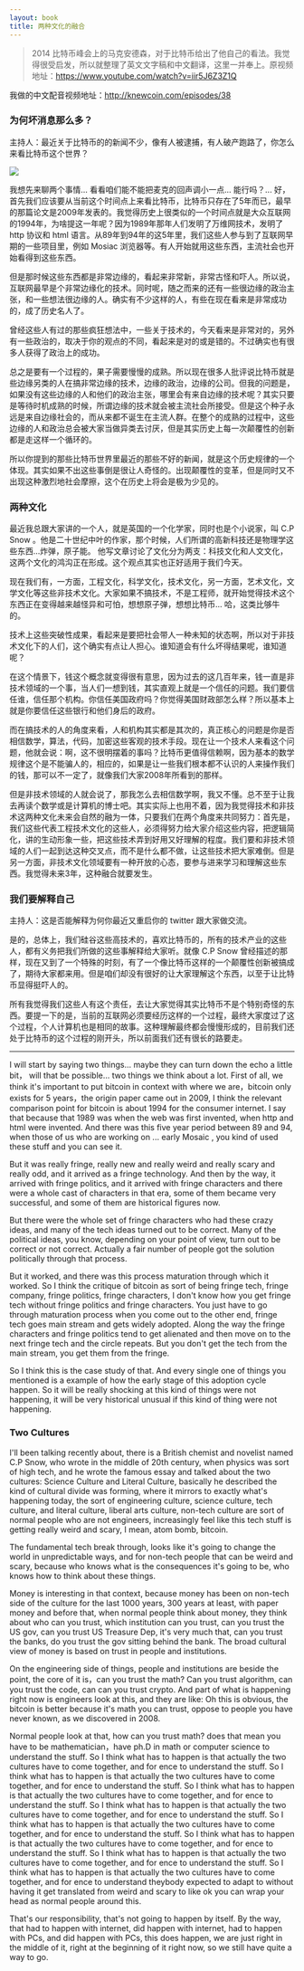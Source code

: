 ```yaml
---
layout: book
title: 两种文化的融合
---
```


> 2014
> 比特币峰会上的马克安德森，对于比特币给出了他自己的看法。我觉得很受启发，所以就整理了英文文字稿和中文翻译，这里一并奉上。原视频地址：https://www.youtube.com/watch?v=iir5J6Z3Z1Q

我做的中文配音视频地址：http://knewcoin.com/episodes/38


### 为何坏消息那么多？

主持人：最近关于比特币的的新闻不少，像有人被逮捕，有人破产跑路了，你怎么来看比特币这个世界？


![](http://happypeter.github.io/bitcoin_basics/img/marc_coinsummit.png)

我想先来聊两个事情... 看看咱们能不能把麦克的回声调小一点... 能行吗？...
好，首先我们应该要从当前这个时间点上来看比特币，比特币只存在了5年而已，最早的那篇论文是2009年发表的。我觉得历史上很类似的一个时间点就是大众互联网的1994年，为啥提这一年呢？因为1989年那年人们发明了万维网技术，发明了
http 协议和 html
语言。从89年到94年的这5年里，我们这些人参与到了互联网早期的一些项目里，例如
Mosiac 浏览器等。有人开始就用这些东西，主流社会也开始看得到这些东西。

但是那时候这些东西都是非常边缘的，看起来非常新，非常古怪和吓人。所以说，互联网最早是个非常边缘化的技术。同时呢，随之而来的还有一些很边缘的政治主张，和一些想法很边缘的人。确实有不少这样的人，有些在现在看来是非常成功的，成了历史名人了。

曾经这些人有过的那些疯狂想法中，一些关于技术的，今天看来是非常对的，另外有一些政治的，取决于你的观点的不同，看起来是对的或是错的。不过确实也有很多人获得了政治上的成功。

总之是要有一个过程的，果子需要慢慢的成熟。所以现在很多人批评说比特币就是些边缘另类的人在搞非常边缘的技术，边缘的政治，边缘的公司。但我的问题是，如果没有这些边缘的人和他们的政治主张，哪里会有来自边缘的技术呢？其实只要是等待时机成熟的时候，所谓边缘的技术就会被主流社会所接受。但是这个种子永远是来自边缘社会的，而从来都不诞生在主流人群。在整个的成熟的过程中，这些边缘的人和政治总会被大家当做异类去讨厌，但是其实历史上每一次颠覆性的创新都是走这样一个循环的。

所以你提到的那些比特币世界里最近的那些不好的新闻，就是这个历史规律的一个体现。其实如果不出这些事倒是很让人奇怪的。出现颠覆性的变革，但是同时又不出现这种激烈地社会摩擦，这个在历史上将会是极为少见的。

### 两种文化

最近我总跟大家讲的一个人，就是英国的一个化学家，同时也是个小说家，叫 C.P Snow
。他是二十世纪中叶的作家，那个时候，人们所谓的高新科技还是物理学这些东西...炸弹，原子能。
他写文章讨论了文化分为两支：科技文化和人文文化，这两个文化的鸿沟正在形成。这个观点其实也正好适用于我们今天。

现在我们有，一方面，工程文化，科学文化，技术文化，另一方面，艺术文化，文学文化等这些非技术文化。大家如果不搞技术，不是工程师，就开始觉得技术这个东西正在变得越来越怪异和可怕，想想原子弹，想想比特币...
哈，这类比够牛的。

技术上这些突破性成果，看起来是要把社会带人一种未知的状态啊，所以对于非技术文化下的人们，这个确实有点让人担心。谁知道会有什么坏得结果呢，谁知道呢？

在这个情景下，钱这个概念就变得很有意思，因为过去的这几百年来，钱一直是非技术领域的一个事，当人们一想到钱，其实直观上就是一个信任的问题。我们要信任谁，信任那个机构。你信任美国政府吗？你觉得美国财政部怎么样？所以基本上就是你要信任这些银行和他们身后的政府。

而在搞技术的人的角度来看，人和机构其实都是其次的，真正核心的问题是你是否相信数学，算法，代码，加密这些客观的技术手段。现在让一个技术人来看这个问题，他就会说：啊，这不很明摆着的事吗？比特币更值得信赖啊，因为基本的数学规律这个是不能骗人的，相应的，如果是让一些我们根本都不认识的人来操作我们的钱，那可以不一定了，就像我们大家2008年所看到的那样。

但是非技术领域的人就会说了，那我怎么去相信数学啊，我又不懂。总不至于让我去再读个数学或是计算机的博士吧。其实实际上也用不着，因为我觉得技术和非技术这两种文化未来会自然的融为一体，只要我们在两个角度来共同努力：首先是，我们这些代表工程技术文化的这些人，必须得努力给大家介绍这些内容，把逻辑简化，讲的生动形象一些，把这些技术弄到好用又好理解的程度。我们要和非技术领域的人们一起到达这种交叉点，而不是什么都不做，让这些技术把大家难倒。但是另一方面，非技术文化领域要有一种开放的心态，要参与进来学习和理解这些东西。我觉得未来3年，这种融合就要发生。

### 我们要解释自己

主持人：这是否能解释为何你最近又重启你的 twitter 跟大家做交流。

是的，总体上，我们硅谷这些高技术的，喜欢比特币的，所有的技术产业的这些人，都有义务把我们所做的这些事解释给大家听。就像
C.P Snow
曾经描述的那样，现在又到了一个特殊的时刻，有了一个像比特币这样的一个颠覆性创新被搞成了，期待大家都来用。但是咱们却没有很好的让大家理解这个东西，以至于让比特币显得挺吓人的。

所有我觉得我们这些人有这个责任，去让大家觉得其实比特币不是个特别奇怪的东西。要提一下的是，当前的互联网必须要经历这样的一个过程，最终大家度过了这个过程，个人计算机也是相同的故事。这种理解最终都会慢慢形成的，目前我们还处于比特币的这个过程的刚开头，所以前面我们还有很长的路要走。

----
I will start by saying two things... maybe they can turn down the echo a
little bit， will that be possible... two things we think about a lot. First
of all, we think it's important to put bitcoin in context with where we
are，bitcoin only exists for 5 years，the origin paper came out in 2009, I
think the relevant comparison point for bitcoin is about 1994 for the consumer
internet. I say that because that 1989 was when the web was first invented,
when http and html were invented. And there was this five year period between
89 and 94, when those of us who are working on ... early Mosaic , you kind of
used these stuff and you can see it. 

But it was really fringe, really new and really weird and really scary and
really odd, and it arrived as a fringe technology. And then by the way, it
arrived with fringe politics, and it arrived with fringe characters and there
were a whole cast of characters in that era, some of them became very
successful, and some of them are historical figures now.

But there were the whole set of fringe characters who had these crazy ideas,
and many of the tech ideas turned out to be correct. Many of the political
ideas, you know, depending on your point of view, turn out to be correct or
not correct. Actually a fair number of people got the solution politically
through that process.

But it worked, and there was this process maturation through which it worked.
So I think the critique of bitcoin as sort of being fringe tech, fringe
company, fringe politics, fringe characters, I don't know how you get fringe
tech without fringe politics and fringe characters. You just have to go
through maturation process when you come out to the other end, fringe tech
goes main stream and gets widely adopted. Along the way the fringe characters
and fringe politics tend to get alienated and then move on to the next fringe
tech and the circle repeats. But you don't get the tech from the main stream,
you get them from the fringe.

So I think this is the case study of that. And every single one of things you
mentioned is a example of how the early stage of this adoption cycle happen.
So it will be really shocking at this kind of things were not happening, it
will be very historical unusual if this kind of thing were not happening.

### Two Cultures

I'll been talking recently about, there is a British chemist and novelist
named C.P Snow, who wrote in the middle of 20th century, when physics was sort
of high tech, and he wrote the famous essay and talked about the two cultures:
Science Culture and Literal  Culture, basically he described the kind of
cultural divide was forming, where it mirrors to exactly what's happening
today, the sort of engineering culture, science culture, tech culture, and
literal culture, liberal arts culture, non-tech culture are sort of normal
people who are not engineers, increasingly feel like this tech stuff is
getting really weird and scary, I mean, atom bomb, bitcoin. 

The fundamental tech break through, looks like it's going to change the world
in unpredictable ways, and for non-tech people that can be weird and scary,
because who knows what is the consequences it's going to be, who knows how to
think about these things. 

Money is interesting in that context, because money has been on non-tech side
of the culture for the last 1000 years, 300 years at least, with paper money
and before that, when normal people think about money, they think about who
can you trust, which institution can you trust, can you trust the US gov, can
you trust US Treasure Dep, it's very much that, can you trust the banks, do
you trust the gov sitting behind the bank. The broad cultural view of money is
based on trust in people and institutions.

On the engineering side of things, people and institutions are beside the
point, the core of it is，can you trust the math? Can you trust algorithm, can
you trust the code, can can you trust crypto. And part of what is happening
right now is engineers look at this, and they are like: Oh this is obvious,
the bitcoin is better because it's math you can trust, oppose to people you
have never known, as we discovered in 2008. 

Normal people look at that, how can you trust math?  does that mean you have
to be mathematician，have ph.D in math or computer science to understand the
stuff. So I think what has to happen is that actually the two cultures have to
come together, and for ence to understand the stuff. So I think what has to
happen is that actually the two cultures have to come together, and for ence
to understand the stuff. So I think what has to happen is that actually the
two cultures have to come together, and for ence to understand the stuff. So I
think what has to happen is that actually the two cultures have to come
together, and for ence to understand the stuff. So I think what has to happen
is that actually the two cultures have to come together, and for ence to
understand the stuff. So I think what has to happen is that actually the two
cultures have to come together, and for ence to understand the stuff. So I
think what has to happen is that actually the two cultures have to come
together, and for ence to understand the stuff. So I think what has to happen
is that actually the two cultures have to come together, and for ence to
understand theybody expected to adapt to without having it get translated from
weird and scary to like ok you can wrap your head as normal people around
this. 

That's our responsibility, that's not going to happen by itself. By the way,
that had to happen with internet, did happen with internet, had to happen with
PCs, and did happen with PCs, this does happen, we are just right in the
middle of it, right at the beginning of it right now, so we still have quite a
way to go.
